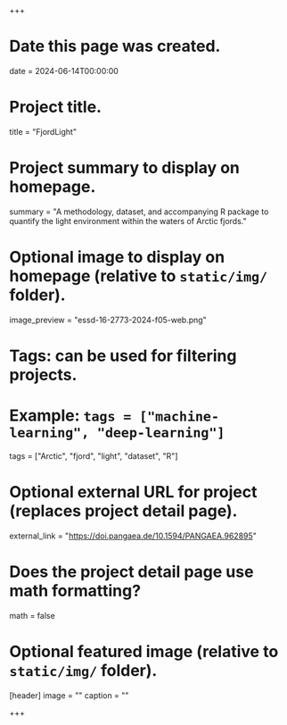 +++
# Date this page was created.
date = 2024-06-14T00:00:00

# Project title.
title = "FjordLight"

# Project summary to display on homepage.
summary = "A methodology, dataset, and accompanying R package to quantify the light environment within the waters of Arctic fjords."

# Optional image to display on homepage (relative to `static/img/` folder).
image_preview = "essd-16-2773-2024-f05-web.png"

# Tags: can be used for filtering projects.
# Example: `tags = ["machine-learning", "deep-learning"]`
tags = ["Arctic", "fjord", "light", "dataset", "R"]

# Optional external URL for project (replaces project detail page).
external_link = "https://doi.pangaea.de/10.1594/PANGAEA.962895"

# Does the project detail page use math formatting?
math = false

# Optional featured image (relative to `static/img/` folder).
[header]
image = ""
caption = ""

+++
